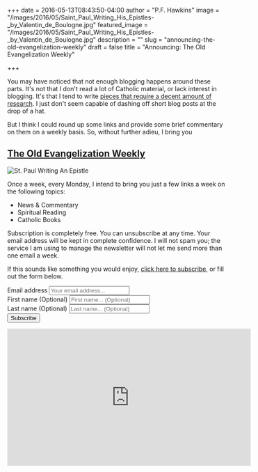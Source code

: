 +++
date = 2016-05-13T08:43:50-04:00
author = "P.F. Hawkins"
image = "/images/2016/05/Saint_Paul_Writing_His_Epistles-_by_Valentin_de_Boulogne.jpg"
featured_image = "/images/2016/05/Saint_Paul_Writing_His_Epistles-_by_Valentin_de_Boulogne.jpg"
description = ""
slug = "announcing-the-old-evangelization-weekly"
draft = false
title = "Announcing: The Old Evangelization Weekly"

+++

You may have noticed that not enough blogging happens around these parts. It's not that I don't read a lot of Catholic material, or lack interest in blogging. It's that I tend to write [pieces that require a decent amount of research](https://theoldevangelization.com/pascendi-series/). I just don't seem capable of dashing off short blog posts at the drop of a hat.

But I think I could round up some links and provide some brief commentary on them on a weekly basis. So, without further adieu, I bring you

## [The Old Evangelization Weekly](https://www.getrevue.co/profile/evangelizare)

![St. Paul Writing An Epistle](/images/2016/05/Saint_Paul_Writing_His_Epistles-_by_Valentin_de_Boulogne-1.jpg)

Once a week, every Monday, I intend to bring you just a few links a week on the following topics:

- News & Commentary
- Spiritual Reading
- Catholic Books

Subscription is completely free. You can unsubscribe at any time. Your email address will be kept in complete confidence. I will not spam you; the service I am using to manage the newsletter will not let me send more than one email a week.

If this sounds like something you would enjoy, [click here to subscribe](https://www.getrevue.co/profile/evangelizare), or fill out the form below.

<div id="revue-embed">
  <form action="https://www.getrevue.co/profile/evangelizare/add_subscriber" method="post" id="revue-form" name="revue-form"  target="_blank">
  <div class="revue-form-group">
    <label for="member_email">Email address</label>
    <input class="revue-form-field" placeholder="Your email address..." type="email" name="member[email]" id="member_email">
  </div>
  <div class="revue-form-group">
    <label for="member_first_name">First name <span class="optional">(Optional)</span></label>
    <input class="revue-form-field" placeholder="First name... (Optional)" type="text" name="member[first_name]" id="member_first_name">
  </div>
  <div class="revue-form-group">
    <label for="member_last_name">Last name <span class="optional">(Optional)</span></label>
    <input class="revue-form-field" placeholder="Last name... (Optional)" type="text" name="member[last_name]" id="member_last_name">
  </div>
  <div class="revue-form-actions">
    <input type="submit" value="Subscribe" name="member[subscribe]" id="member_submit">
  </div>
  </form>
</div>

<iframe width="560" height="315" src="https://www.youtube.com/embed/wlMwc1c0HRQ" frameborder="0" allowfullscreen></iframe>
